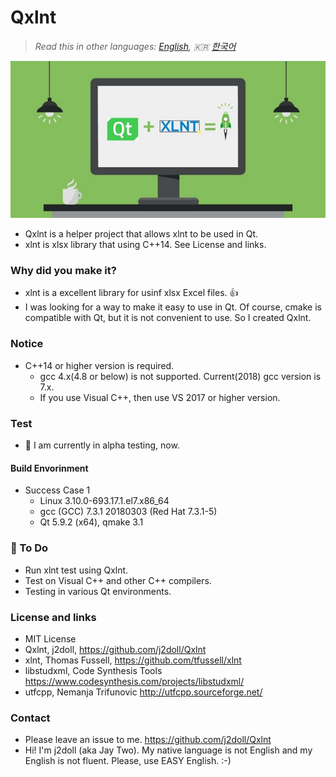 # Qxlnt

> *Read this in other languages: [English](README.md), :kr: [한국어](README.ko.md)*

![](markdown-data/Concept-QXlnt.jpg)

- Qxlnt is a helper project that allows xlnt to be used in Qt.
- xlnt is xlsx library that using C++14. See License and links.

### Why did you make it?
- xlnt is a excellent library for usinf xlsx Excel files. :+1: 
- I was looking for a way to make it easy to use in Qt. Of course, cmake is compatible with Qt, but it is not convenient to use. So I created Qxlnt.

### Notice
- C++14 or higher version is required. 
	- gcc 4.x(4.8 or below) is not supported. Current(2018) gcc version is 7.x.
	- If you use Visual C++, then use VS 2017 or higher version.

### Test
- :construction: I am currently in alpha testing, now.

#### Build Envorinment
- Success Case 1
	- Linux 3.10.0-693.17.1.el7.x86_64
	- gcc (GCC) 7.3.1 20180303 (Red Hat 7.3.1-5)
	- Qt 5.9.2 (x64), qmake 3.1

### :beginner: To Do
- Run xlnt test using Qxlnt.
- Test on Visual C++ and other C++ compilers.
- Testing in various Qt environments.

### License and links
- MIT License
- Qxlnt, j2doll, https://github.com/j2doll/Qxlnt
- xlnt, Thomas Fussell, https://github.com/tfussell/xlnt
- libstudxml, Code Synthesis Tools https://www.codesynthesis.com/projects/libstudxml/
- utfcpp, Nemanja Trifunovic http://utfcpp.sourceforge.net/

### Contact
- Please leave an issue to me. https://github.com/j2doll/Qxlnt
- Hi! I'm j2doll (aka Jay Two). My native language is not English and my English is not fluent. Please, use EASY English. :-)
